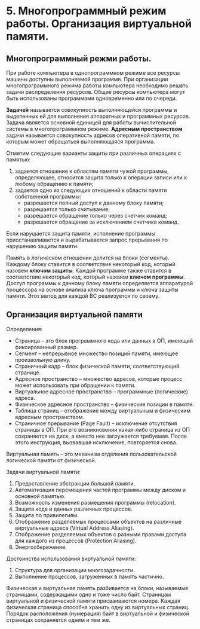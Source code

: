 # 5. Многопрограммный режим работы. Организация виртуальной памяти. 

## Многопрограммный режми работы.

При работе компьютера в однопрограммном режиме все ресурсы машины доступны выполняемой программе. При организации многопрограммного режима работы компьютера необходимо решать задачи распределения ресурсов. Общие ресурсы компьютера могут быть использованы программами одновременно или по очереди.

**Задачей** называется совокупность выполняющейся программы и выделенных ей для выполнения аппаратных и программных ресурсов. Задача является основной единицей для работы вычислительной системы в многопрограммном режиме. **Адресным пространством** задачи называется совокупность адресов оперативной памяти, по которым может обращаться выполняющаяся программа.

Отметим следующие варианты защиты при различных операциях с памятью:

1. задается отношение к областям памяти чужой программы, определяющее,
относится защита только к операции записи или к любому обращению к
памяти;
2. задается одно из следующих отношений к области памяти собственной
программы:
    * разрешается полный доступ к данному блоку памяти;
    * разрешается только считывание;
    * разрешается обращение только через счетчик команд;
    * разрешается обращение за исключением счетчика команд.

Если нарушается защита памяти, исполнение программы приостанавливается и вырабатывается запрос прерывания по нарушению защиты памяти.

Память в логическом отношении делится на блоки (сегменты). Каждому блоку ставится в соответствие некоторый код, который назовем **ключом защиты**. Каждой программе также ставится в соответствие некоторый код, который назовем **ключом программы**. Доступ программы к данному блоку памяти определяется аппаратурой процессора на основе анализа ключа программы и ключа защиты памяти. Этот метод для каждой ВС реализуется по своему.

## Организация виртуальной памяти

Определения:

* Страница – это блок программного кода или данных в ОП, имеющий фиксированный размер.
* Сегмент – непрерывное множество позиций памяти, имеющее произвольную длину.
* Страничный кадр – блок физической памяти, соответствующий странице.
* Адресное пространство – множество адресов, которые процесс может использовать при обращении к памяти.
* Виртуальное адресное пространство – программные (логические) адреса.
* Физическое адресное пространство – физические позиции в памяти.
* Таблица страниц – отображение между виртуальным и физическим адресным пространством.
* Страничное прерывание (Page Fault) – исключение отсутствия страницы в ОП. При его возникновении какая-либо страница из ОП сохраняется на диск, а вместо нее загружается требуемая. После этого инструкция, вызвавшая исключение, повторяется снова.

Виртуальная память – это механизм отделения пользовательской
логической памяти от физической.

Задачи виртуальной памяти:

1. Предоставление абстракции большой памяти.
2. Автоматизация перемещения частей программы между диском и основной памятью.
3. Возможность изменения размещения программы (relocation).
4. Защита кода и данных различных процессов.
5. Защита по привилегиям.
6. Отображение разделяемых процессами объектов на различные виртуальные адреса (Virtual Address Aliasing).
7. Отображение разделяемых объектов с разными правами доступа для каждого из процессов (Protection Aliasing).
8. Энергосбережение.

Достоинства использования виртуальной памяти:

1. Структура для организации многозадачности.
2. Выполнение процессов, загруженных в память частично.

Физическая и виртуальная память разбивается на блоки, называемые страницами, содержащими одно и тоже число байт. Страницам виртуальной и физической памяти присваиваются номера. Каждая физическая страница способна хранить одну из виртуальных страниц. Порядок расположения (нумерация) байт в виртуальной и физической страницах сохраняется одним и тем же.